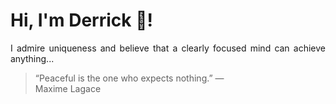 # Hi, I'm Derrick 👋!
<p align="justify">I admire uniqueness and believe that a clearly focused mind can achieve anything...</p> 
<!-- #quote-start -->
<blockquote>&ldquo;Peaceful is the one who expects nothing.&rdquo; &mdash; <footer>Maxime Lagace</footer></blockquote>
<!-- #quote-end -->
